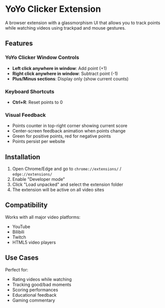 # YoYo Clicker Extension

A browser extension with a glassmorphism UI that allows you to track points while watching videos using trackpad and mouse gestures.

## Features

### YoYo Clicker Window Controls
- **Left click anywhere in window**: Add point (+1)
- **Right click anywhere in window**: Subtract point (-1)
- **Plus/Minus sections**: Display only (show current counts)

### Keyboard Shortcuts
- **Ctrl+R**: Reset points to 0

### Visual Feedback
- Points counter in top-right corner showing current score
- Center-screen feedback animation when points change
- Green for positive points, red for negative points
- Points persist per website

## Installation

1. Open Chrome/Edge and go to `chrome://extensions/` / `edge://extensions/`
2. Enable "Developer mode"
3. Click "Load unpacked" and select the extension folder
4. The extension will be active on all video sites

## Compatibility

Works with all major video platforms:
- YouTube
- Bilibili
- Twitch
- HTML5 video players

## Use Cases

Perfect for:
- Rating videos while watching
- Tracking good/bad moments
- Scoring performances
- Educational feedback
- Gaming commentary
